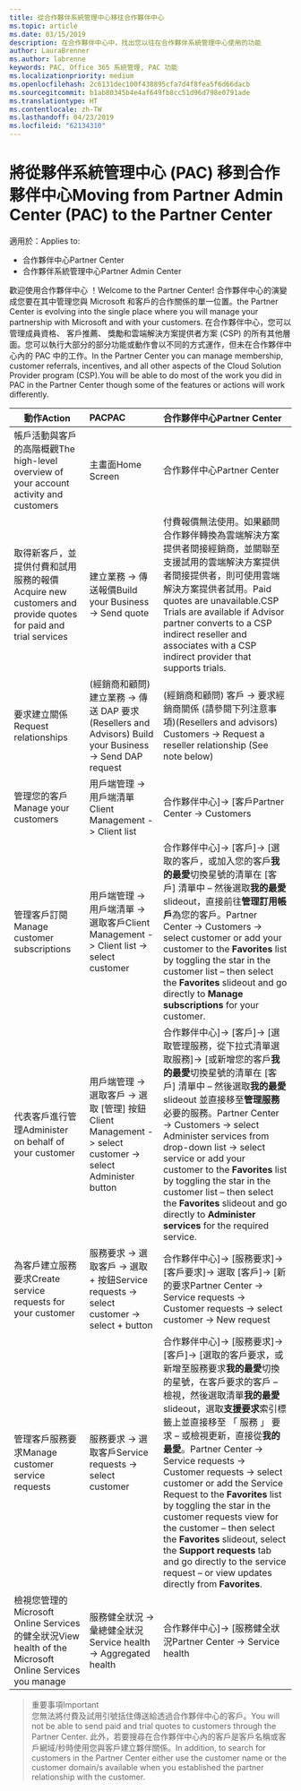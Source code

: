 ```yaml
---
title: 從合作夥伴系統管理中心移往合作夥伴中心
ms.topic: article
ms.date: 03/15/2019
description: 在合作夥伴中心中，找出您以往在合作夥伴系統管理中心使用的功能
author: LauraBrenner
ms.author: labrenne
keywords: PAC, Office 365 系統管理, PAC 功能
ms.localizationpriority: medium
ms.openlocfilehash: 2c6131dec100f438895cfa7d4f8fea5f6d66dacb
ms.sourcegitcommit: b1ab80345b4e4af649fb8cc51d96d798e0791ade
ms.translationtype: HT
ms.contentlocale: zh-TW
ms.lasthandoff: 04/23/2019
ms.locfileid: "62134310"
---
```

# <a name="moving-from-partner-admin-center-pac-to-the-partner-center"></a><span data-ttu-id="9494b-104">將從夥伴系統管理中心 (PAC) 移到合作夥伴中心</span><span class="sxs-lookup"><span data-stu-id="9494b-104">Moving from Partner Admin Center (PAC) to the Partner Center</span></span>

<span data-ttu-id="9494b-105">適用於：</span><span class="sxs-lookup"><span data-stu-id="9494b-105">Applies to:</span></span>
- <span data-ttu-id="9494b-106">合作夥伴中心</span><span class="sxs-lookup"><span data-stu-id="9494b-106">Partner Center</span></span>
- <span data-ttu-id="9494b-107">合作夥伴系統管理中心</span><span class="sxs-lookup"><span data-stu-id="9494b-107">Partner Admin Center</span></span>

<span data-ttu-id="9494b-108">歡迎使用合作夥伴中心 ！</span><span class="sxs-lookup"><span data-stu-id="9494b-108">Welcome to the Partner Center!</span></span> <span data-ttu-id="9494b-109">合作夥伴中心的演變成您要在其中管理您與 Microsoft 和客戶的合作關係的單一位置。</span><span class="sxs-lookup"><span data-stu-id="9494b-109">the Partner Center is evolving into the single place where you will manage your partnership with Microsoft and with your customers.</span></span> <span data-ttu-id="9494b-110">在合作夥伴中心，您可以管理成員資格、 客戶推薦、 獎勵和雲端解決方案提供者方案 (CSP) 的所有其他層面。您可以執行大部分的部分功能或動作會以不同的方式運作，但未在合作夥伴中心內的 PAC 中的工作。</span><span class="sxs-lookup"><span data-stu-id="9494b-110">In the Partner Center you can manage membership, customer referrals, incentives, and all other aspects of the Cloud Solution Provider program (CSP).You will be able to do most of the work you did in PAC in the Partner Center though some of the features or actions will work differently.</span></span> 


|<span data-ttu-id="9494b-111">**動作**</span><span class="sxs-lookup"><span data-stu-id="9494b-111">**Action**</span></span>   |<span data-ttu-id="9494b-112">**PAC**</span><span class="sxs-lookup"><span data-stu-id="9494b-112">**PAC**</span></span>   |<span data-ttu-id="9494b-113">**合作夥伴中心**</span><span class="sxs-lookup"><span data-stu-id="9494b-113">**Partner Center**</span></span>   |
|--------------|:--------------|:---------------|
|<span data-ttu-id="9494b-114">帳戶活動與客戶的高階概觀</span><span class="sxs-lookup"><span data-stu-id="9494b-114">The high-level overview of your account activity and customers</span></span>|<span data-ttu-id="9494b-115">主畫面</span><span class="sxs-lookup"><span data-stu-id="9494b-115">Home Screen</span></span>|<span data-ttu-id="9494b-116">合作夥伴中心</span><span class="sxs-lookup"><span data-stu-id="9494b-116">Partner Center</span></span>|
|<span data-ttu-id="9494b-117">取得新客戶，並提供付費和試用服務的報價</span><span class="sxs-lookup"><span data-stu-id="9494b-117">Acquire new customers and provide quotes for paid and trial services</span></span>|<span data-ttu-id="9494b-118">建立業務 -> 傳送報價</span><span class="sxs-lookup"><span data-stu-id="9494b-118">Build your Business -> Send quote</span></span>|<span data-ttu-id="9494b-119">付費報價無法使用。如果顧問合作夥伴轉換為雲端解決方案提供者間接經銷商，並關聯至支援試用的雲端解決方案提供者間接提供者，則可使用雲端解決方案提供者試用。</span><span class="sxs-lookup"><span data-stu-id="9494b-119">Paid quotes are unavailable.CSP Trials are available if Advisor partner converts to a CSP indirect reseller and associates with a CSP indirect provider that supports trials.</span></span> |
|<span data-ttu-id="9494b-120">要求建立關係</span><span class="sxs-lookup"><span data-stu-id="9494b-120">Request relationships</span></span>|<span data-ttu-id="9494b-121">(經銷商和顧問) 建立業務 -> 傳送 DAP 要求</span><span class="sxs-lookup"><span data-stu-id="9494b-121">(Resellers and Advisors) Build your Business -> Send DAP request</span></span>|<span data-ttu-id="9494b-122">(經銷商和顧問) 客戶 -> 要求經銷商關係 (請參閱下列注意事項)</span><span class="sxs-lookup"><span data-stu-id="9494b-122">(Resellers and advisors) Customers -> Request a reseller relationship (See note below)</span></span>|
|<span data-ttu-id="9494b-123">管理您的客戶</span><span class="sxs-lookup"><span data-stu-id="9494b-123">Manage your customers</span></span>|<span data-ttu-id="9494b-124">用戶端管理 -> 用戶端清單</span><span class="sxs-lookup"><span data-stu-id="9494b-124">Client Management -> Client list</span></span>|<span data-ttu-id="9494b-125">合作夥伴中心]-> [客戶</span><span class="sxs-lookup"><span data-stu-id="9494b-125">Partner Center -> Customers</span></span>|
|<span data-ttu-id="9494b-126">管理客戶訂閱</span><span class="sxs-lookup"><span data-stu-id="9494b-126">Manage customer subscriptions</span></span>|<span data-ttu-id="9494b-127">用戶端管理 -> 用戶端清單 -> 選取客戶</span><span class="sxs-lookup"><span data-stu-id="9494b-127">Client Management -> Client list -> select customer</span></span>|<span data-ttu-id="9494b-128">合作夥伴中心]-> [客戶]-> [選取的客戶，或加入您的客戶**我的最愛**切換星號的清單在 [客戶] 清單中 – 然後選取**我的最愛**slideout，直接前往**管理訂用帳戶**為您的客戶。</span><span class="sxs-lookup"><span data-stu-id="9494b-128">Partner Center -> Customers -> select customer or add your customer to the **Favorites** list by toggling the star in the customer list – then select the **Favorites** slideout and go directly to **Manage subscriptions** for your customer.</span></span>|
|<span data-ttu-id="9494b-129">代表客戶進行管理</span><span class="sxs-lookup"><span data-stu-id="9494b-129">Administer on behalf of your customer</span></span>|<span data-ttu-id="9494b-130">用戶端管理 -> 選取客戶 -> 選取 [管理] 按鈕</span><span class="sxs-lookup"><span data-stu-id="9494b-130">Client Management -> select customer -> select Administer button</span></span>|<span data-ttu-id="9494b-131">合作夥伴中心]-> [客戶]-> [選取管理服務，從下拉式清單選取服務]-> [或新增您的客戶**我的最愛**切換星號的清單在 [客戶] 清單中 – 然後選取**我的最愛** slideout 並直接移至**管理服務**必要的服務。</span><span class="sxs-lookup"><span data-stu-id="9494b-131">Partner Center -> Customers -> select Administer services from drop-down list -> select service or add your customer to the **Favorites** list by toggling the star in the customer list – then select the **Favorites** slideout and go directly to **Administer services** for the required service.</span></span>|
|<span data-ttu-id="9494b-132">為客戶建立服務要求</span><span class="sxs-lookup"><span data-stu-id="9494b-132">Create service requests for your customer</span></span>|<span data-ttu-id="9494b-133">服務要求 -> 選取客戶 -> 選取 + 按鈕</span><span class="sxs-lookup"><span data-stu-id="9494b-133">Service requests -> select customer -> select + button</span></span> | <span data-ttu-id="9494b-134">合作夥伴中心]-> [服務要求]-> [客戶要求]-> 選取 [客戶]-> [新的要求</span><span class="sxs-lookup"><span data-stu-id="9494b-134">Partner Center -> Service requests -> Customer requests -> select customer -> New request</span></span>|
|<span data-ttu-id="9494b-135">管理客戶服務要求</span><span class="sxs-lookup"><span data-stu-id="9494b-135">Manage customer service requests</span></span>| <span data-ttu-id="9494b-136">服務要求 -> 選取客戶</span><span class="sxs-lookup"><span data-stu-id="9494b-136">Service requests -> select customer</span></span>|<span data-ttu-id="9494b-137">合作夥伴中心]-> [服務要求]-> [客戶]-> [選取的客戶要求，或新增至服務要求**我的最愛**切換的星號，在客戶要求的客戶 – 檢視，然後選取清單**我的最愛**slideout，選取**支援要求**索引標籤上並直接移至 「 服務 」 要求 – 或檢視更新，直接從**我的最愛**。</span><span class="sxs-lookup"><span data-stu-id="9494b-137">Partner Center -> Service requests -> Customer requests -> select customer or add the Service Request to the **Favorites** list by toggling the star in the customer requests view for the customer – then select the **Favorites** slideout, select the **Support requests** tab and go directly to the service request – or view updates directly from **Favorites**.</span></span>|
|<span data-ttu-id="9494b-138">檢視您管理的 Microsoft Online Services 的健全狀況</span><span class="sxs-lookup"><span data-stu-id="9494b-138">View health of the Microsoft Online Services you manage</span></span>|<span data-ttu-id="9494b-139">服務健全狀況 -> 彙總健全狀況</span><span class="sxs-lookup"><span data-stu-id="9494b-139">Service health -> Aggregated health</span></span>|<span data-ttu-id="9494b-140">合作夥伴中心]-> [服務健全狀況</span><span class="sxs-lookup"><span data-stu-id="9494b-140">Partner Center -> Service health</span></span>|

><span data-ttu-id="9494b-141">重要事項</span><span class="sxs-lookup"><span data-stu-id="9494b-141">Important</span></span><br>
<span data-ttu-id="9494b-142">您無法將付費及試用引號括住傳送給透過合作夥伴中心的客戶。</span><span class="sxs-lookup"><span data-stu-id="9494b-142">You will not be able to send paid and trial quotes to customers through the Partner Center.</span></span> <span data-ttu-id="9494b-143">此外，若要搜尋在合作夥伴中心內的客戶是客戶名稱或客戶網域/秒時使用您與客戶建立夥伴關係。</span><span class="sxs-lookup"><span data-stu-id="9494b-143">In addition, to search for customers in the Partner Center either use the customer name or the customer domain/s available when you established the partner relationship with the customer.</span></span>